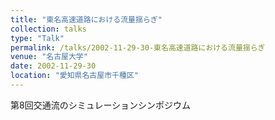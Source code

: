 ```yaml
---
title: "東名高速道路における流量揺らぎ"
collection: talks
type: "Talk"
permalink: /talks/2002-11-29-30-東名高速道路における流量揺らぎ
venue: "名古屋大学"
date: 2002-11-29-30
location: "愛知県名古屋市千種区"
---
```


第8回交通流のシミュレーションシンポジウム
